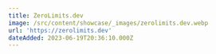 ```yaml
---
title: ZeroLimits.dev
image: /src/content/showcase/_images/zerolimits.dev.webp
url: 'https://zerolimits.dev'
dateAdded: 2023-06-19T20:36:10.000Z
---
```


